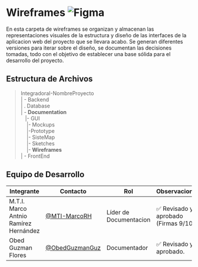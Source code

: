 # Wireframes  ![Figma](https://img.shields.io/badge/Figma-F24E1E?style=for-the-badge&logo=figma&logoColor=white)

En esta carpeta de wireframes se organizan y almacenan las representaciones visuales de la estructura y diseño de las interfaces de la aplicacion web del proyecto que se llevara acabo. Se generan diferentes versiones para iterar sobre el diseño, se documentan las decisiones tomadas, todo con el objetivo de establecer una base sólida para el desarrollo del proyecto.

## Estructura de Archivos
>IntegradoraI-NombreProyecto<br>
>| - Backend <br>
>| . Database<br>
>| - **Documentation**<br>
>&nbsp;&nbsp;&nbsp;|- GUI<br>
>&nbsp;&nbsp;&nbsp;&nbsp;|- Mockups<br>
>&nbsp;&nbsp;&nbsp;&nbsp;|-Prototype<br>
>&nbsp;&nbsp;&nbsp;&nbsp;|- SisteMap<br>
>&nbsp;&nbsp;&nbsp;&nbsp;|- Sketches<br>
>&nbsp;&nbsp;&nbsp;&nbsp;|- **Wireframes**<br>
>| - FrontEnd


## Equipo de Desarrollo

|Integrante|Contacto|Rol|Observaciones|
|------------|--------|---|---|
|M.T.I. Marco Antnio Ramírez Hernández|[@MTI-MarcoRH](https://github.com/MTI-MarcoRH)|Líder de Documentacion |✅ Revisado y aprobado (Firmas 9/10)|
|Obed Guzman Flores|[@ObedGuzmanGuz](https://github.com/ObedGuzmanGuz)|Documentador|✅ Revisado y aprobado.|
